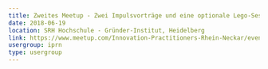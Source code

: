 ```yaml
---
title: Zweites Meetup - Zwei Impulsvorträge und eine optionale Lego-Session
date: 2018-06-19
location: SRH Hochschule - Gründer-Institut, Heidelberg
link: https://www.meetup.com/Innovation-Practitioners-Rhein-Neckar/events/250509553/
usergroup: iprn
type: usergroup
---
```

